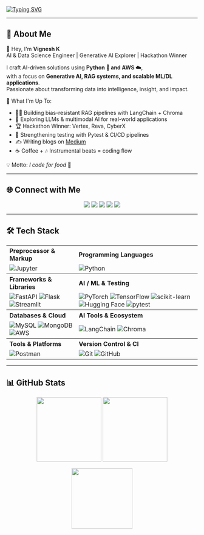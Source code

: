 <!-- README.md for VigneshKrish16 -->

<!-- Typing animated header (readme-typing-svg) -->
[![Typing SVG](https://readme-typing-svg.demolab.com?font=Fira+Code&size=34&duration=3000&pause=1000&color=FF5733&center=true&vCenter=true&width=1200&lines=Hey+👋+I'm+Vignesh+K;AI+%26+Data+Science+Engineer;Generative+AI+Explorer;ML+%7C+DL+%7C+RAG+%7C+LLMs)](https://git.io/typing-svg)

---

## 🚀 About Me
👋 Hey, I'm **Vignesh K**  
AI & Data Science Engineer | Generative AI Explorer | Hackathon Winner  

I craft AI-driven solutions using **Python 🐍 and AWS ☁️**,  
with a focus on **Generative AI, RAG systems, and scalable ML/DL applications**.  
Passionate about transforming data into intelligence, insight, and impact.  

💼 What I'm Up To:
- 🧙‍♂️ Building bias-resistant RAG pipelines with LangChain + Chroma  
- 🤖 Exploring LLMs & multimodal AI for real-world applications  
- 🏆 Hackathon Winner: Vertex, Reva, CyberX  
- 🧪 Strengthening testing with Pytest & CI/CD pipelines  
- ✍️ Writing blogs on [Medium](https://vigneshkrish16.medium.com)  
- ☕ Coffee + 🎶 Instrumental beats = coding flow  

💡 Motto: *I code for food* 🍲  

---

## 🌐 Connect with Me
<p align="center">
  <a href="https://github.com/VigneshKrish16"><img src="https://img.shields.io/badge/GitHub-181717?style=for-the-badge&logo=github&logoColor=white"/></a>
  <a href="https://www.linkedin.com/in/vignesh-k-55ab80260"><img src="https://img.shields.io/badge/LinkedIn-0A66C2?style=for-the-badge&logo=linkedin&logoColor=white"/></a>
  <a href="https://stackoverflow.com/users/22795704/vignesh-k"><img src="https://img.shields.io/badge/StackOverflow-F58025?style=for-the-badge&logo=stackoverflow&logoColor=white"/></a>
  <a href="https://tadcxty7lnobglmlz4vilg.on.drv.tw/www.vignesh'sportfolio.com/"><img src="https://img.shields.io/badge/Portfolio-FF007F?style=for-the-badge&logo=vercel&logoColor=white"/></a>
  <a href="https://vigneshkrish16.medium.com/"><img src="https://img.shields.io/badge/Medium-12100E?style=for-the-badge&logo=medium&logoColor=white"/></a>
</p>

---

## 🛠 Tech Stack
<table>
  <tr>
    <th align="left">Preprocessor &amp; Markup</th>
    <th align="left">Programming Languages</th>
  </tr>
  <tr>
    <td>
      <img src="https://img.shields.io/badge/Jupyter-F37626?style=for-the-badge&logo=jupyter&logoColor=white" alt="Jupyter"/>
    </td>
    <td>
      <img src="https://img.shields.io/badge/Python-3670A0?style=for-the-badge&logo=python&logoColor=ffdd54" alt="Python"/>
    </td>
  </tr>

  <tr>
    <th align="left">Frameworks &amp; Libraries</th>
    <th align="left">AI / ML &amp; Testing</th>
  </tr>
  <tr>
    <td>
      <img src="https://img.shields.io/badge/FastAPI-009688?style=for-the-badge&logo=fastapi&logoColor=white" alt="FastAPI"/>
      <img src="https://img.shields.io/badge/Flask-000000?style=for-the-badge&logo=flask&logoColor=white" alt="Flask"/>
      <img src="https://img.shields.io/badge/Streamlit-FF4B4B?style=for-the-badge&logo=streamlit&logoColor=white" alt="Streamlit"/>
    </td>
    <td>
      <img src="https://img.shields.io/badge/PyTorch-EE4C2C?style=for-the-badge&logo=pytorch&logoColor=white" alt="PyTorch"/>
      <img src="https://img.shields.io/badge/TensorFlow-FF6F00?style=for-the-badge&logo=tensorflow&logoColor=white" alt="TensorFlow"/>
      <img src="https://img.shields.io/badge/Scikit--learn-F7931E?style=for-the-badge&logo=scikit-learn&logoColor=white" alt="scikit-learn"/>
      <img src="https://img.shields.io/badge/Hugging%20Face-FFD21E?style=for-the-badge&logo=huggingface&logoColor=black" alt="Hugging Face"/>
      <img src="https://img.shields.io/badge/Pytest-0A9EDC?style=for-the-badge&logo=pytest&logoColor=white" alt="pytest"/>
    </td>
  </tr>

  <tr>
    <th align="left">Databases &amp; Cloud</th>
    <th align="left">AI Tools &amp; Ecosystem</th>
  </tr>
  <tr>
    <td>
      <img src="https://img.shields.io/badge/MySQL-000?style=for-the-badge&logo=mysql&logoColor=white" alt="MySQL"/>
      <img src="https://img.shields.io/badge/MongoDB-4ea94b?style=for-the-badge&logo=mongodb&logoColor=white" alt="MongoDB"/>
      <img src="https://img.shields.io/badge/AWS-FF9900?style=for-the-badge&logo=amazonaws&logoColor=white" alt="AWS"/>
    </td>
    <td>
      <img src="https://img.shields.io/badge/LangChain-1C3C3C?style=for-the-badge&logo=python&logoColor=white" alt="LangChain"/>
      <img src="https://img.shields.io/badge/ChromaDB-4B0082?style=for-the-badge&logo=python&logoColor=white" alt="Chroma"/>
    </td>
  </tr>

  <tr>
    <th align="left">Tools &amp; Platforms</th>
    <th align="left">Version Control &amp; CI</th>
  </tr>
  <tr>
    <td>
      <img src="https://img.shields.io/badge/Postman-FF6C37?style=for-the-badge&logo=postman&logoColor=white" alt="Postman"/>
    </td>
    <td>
      <img src="https://img.shields.io/badge/Git-F05032?style=for-the-badge&logo=git&logoColor=white" alt="Git"/>
      <img src="https://img.shields.io/badge/GitHub-181717?style=for-the-badge&logo=github&logoColor=white" alt="GitHub"/>
    </td>
  </tr>
</table>

---

## 📊 GitHub Stats
<p align="center">
  <img src="https://github-readme-stats.vercel.app/api?username=VigneshKrish16&show_icons=true&theme=radical&count_private=true&hide_border=true" height="170"/>
  <img src="https://streak-stats.demolab.com?user=VigneshKrish16&theme=radical&hide_border=true" height="170"/>
</p>
<p align="center">
  <img src="https://github-readme-stats.vercel.app/api/top-langs/?username=VigneshKrish16&layout=compact&theme=radical&hide_border=true" height="160"/>
</p>
